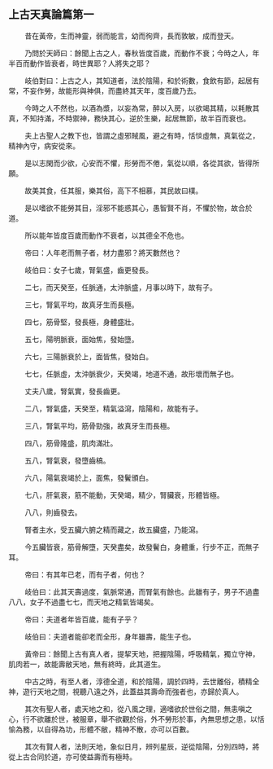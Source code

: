 ## 上古天真論篇第一

<p>&emsp;&emsp;
昔在黃帝，生而神靈，弱而能言，幼而徇齊，長而敦敏，成而登天。
</p>
<p>&emsp;&emsp;
乃問於天師曰：餘聞上古之人，春秋皆度百歲，而動作不衰；今時之人，年半百而動作皆衰者，時世異耶？人將失之耶？
</p>
<p>&emsp;&emsp;
岐伯對曰：上古之人，其知道者，法於陰陽，和於術數，食飲有節，起居有常，不妄作勞，故能形與神俱，而盡終其天年，度百歲乃去。
</p>
<p>&emsp;&emsp;
今時之人不然也，以酒為漿，以妄為常，醉以入房，以欲竭其精，以耗散其真，不知持滿，不時禦神，務快其心，逆於生樂，起居無節，故半百而衰也。
</p>
<p>&emsp;&emsp;
夫上古聖人之教下也，皆謂之虛邪賊風，避之有時，恬惔虛無，真氣從之，精神內守，病安從來。
</p>
<p>&emsp;&emsp;
是以志閑而少欲，心安而不懼，形勞而不倦，氣從以順，各從其欲，皆得所願。
</p>
<p>&emsp;&emsp;
故美其食，任其服，樂其俗，高下不相慕，其民故曰樸。
</p>
<p>&emsp;&emsp;
是以嗜欲不能勞其目，淫邪不能惑其心，愚智賢不肖，不懼於物，故合於道。
</p>
<p>&emsp;&emsp;
所以能年皆度百歲而動作不衰者，以其德全不危也。
</p>
<p>&emsp;&emsp;
帝曰：人年老而無子者，材力盡邪？將天數然也？
</p>
<p>&emsp;&emsp;
岐伯曰：女子七歲，腎氣盛，齒更發長。
</p>
<p>&emsp;&emsp;
二七，而天癸至，任脈通，太沖脈盛，月事以時下，故有子。
</p>
<p>&emsp;&emsp;
三七，腎氣平均，故真牙生而長極。
</p>
<p>&emsp;&emsp;
四七，筋骨堅，發長極，身體盛壯。
</p>
<p>&emsp;&emsp;
五七，陽明脈衰，面始焦，發始墮。
</p>
<p>&emsp;&emsp;
六七，三陽脈衰於上，面皆焦，發始白。
</p>
<p>&emsp;&emsp;
七七，任脈虛，太沖脈衰少，天癸竭，地道不通，故形壞而無子也。
</p>
<p>&emsp;&emsp;
丈夫八歲，腎氣實，發長齒更。
</p>
<p>&emsp;&emsp;
二八，腎氣盛，天癸至，精氣溢瀉，陰陽和，故能有子。
</p>
<p>&emsp;&emsp;
三八，腎氣平均，筋骨勁強，故真牙生而長極。
</p>
<p>&emsp;&emsp;
四八，筋骨隆盛，肌肉滿壯。
</p>
<p>&emsp;&emsp;
五八，腎氣衰，發墮齒槁。
</p>
<p>&emsp;&emsp;
六八，陽氣衰竭於上，面焦，發鬢頒白。
</p>
<p>&emsp;&emsp;
七八，肝氣衰，筋不能動，天癸竭，精少，腎臟衰，形體皆極。
</p>
<p>&emsp;&emsp;
八八，則齒發去。
</p>
<p>&emsp;&emsp;
腎者主水，受五臟六腑之精而藏之，故五臟盛，乃能瀉。
</p>
<p>&emsp;&emsp;
今五臟皆衰，筋骨解墮，天癸盡矣，故發鬢白，身體重，行步不正，而無子耳。
</p>
<p>&emsp;&emsp;
帝曰：有其年已老，而有子者，何也？
</p>
<p>&emsp;&emsp;
岐伯曰：此其天壽過度，氣脈常通，而腎氣有餘也。此雖有子，男子不過盡八八，女子不過盡七七，而天地之精氣皆竭矣。
</p>
<p>&emsp;&emsp;
帝曰：夫道者年皆百歲，能有子乎？
</p>
<p>&emsp;&emsp;
岐伯曰：夫道者能卻老而全形，身年雖壽，能生子也。
</p>
<p>&emsp;&emsp;
黃帝曰：餘聞上古有真人者，提挈天地，把握陰陽，呼吸精氣，獨立守神，肌肉若一，故能壽敝天地，無有終時，此其道生。
</p>
<p>&emsp;&emsp;
中古之時，有至人者，淳德全道，和於陰陽，調於四時，去世離俗，積精全神，遊行天地之間，視聽八遠之外，此蓋益其壽命而強者也，亦歸於真人。
</p>
<p>&emsp;&emsp;
其次有聖人者，處天地之和，從八風之理，適嗜欲於世俗之間，無恚嗔之心，行不欲離於世，被服章，舉不欲觀於俗，外不勞形於事，內無思想之患，以恬愉為務，以自得為功，形體不敝，精神不散，亦可以百數。
</p>
<p>&emsp;&emsp;
其次有賢人者，法則天地，象似日月，辨列星辰，逆從陰陽，分別四時，將從上古合同於道，亦可使益壽而有極時。
</p>
















